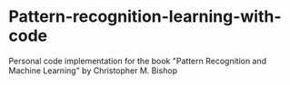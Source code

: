# Pattern-recognition-learning-with-code
Personal code implementation for the book "Pattern Recognition and Machine Learning" by Christopher M. Bishop
